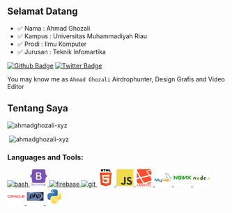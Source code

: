 ## Selamat Datang
- ✅ Nama      : Ahmad Ghozali
- ✅ Kampus    : Universitas Muhammadiyah Riau
- ✅ Prodi     : Ilmu Komputer
- ✅ Jurusan   : Teknik Infomartika


[![Github Badge](https://img.shields.io/badge/AhmadGhozali-grey?style=flat&logo=github&logoColor=white&link=https://github.com/ahmadghozali-xyz/)](https://www.github.com/ahmadghozali-xyz/)    [![Twitter Badge](https://img.shields.io/badge/-ahmadghozaliXD-00acee?style=flat&logo=twitter&logoColor=white&link=https://twitter.com/ahmadghozaliXD/)](https://www.twitter.com/ahmadghozaliXD/) <p align='left'>You may know me as `Ahmad Ghozali`   Airdrophunter, Design Grafis and Video Editor   </p>

## Tentang Saya
<p align="left"> <img src="https://komarev.com/ghpvc/?username=ahmadghozali-xyz&label=Profile%20views&color=0e75b6&style=flat" alt="ahmadghozali-xyz" /> </p>
<p>&nbsp;<img align="center" src="https://github-readme-stats.vercel.app/api?username=ahmadghozali-xyz&theme=github_darkshow_icons=true&locale=en" alt="ahmadghozali-xyz" /></p>

<h3 align="left">Languages and Tools:</h3>

<p align="left"> <a href="https://www.gnu.org/software/bash/" target="_blank" rel="noreferrer"> <img src="https://www.vectorlogo.zone/logos/gnu_bash/gnu_bash-icon.svg" alt="bash" width="40" height="40"/> </a> <a href="https://getbootstrap.com" target="_blank" rel="noreferrer"> <img src="https://raw.githubusercontent.com/devicons/devicon/master/icons/bootstrap/bootstrap-plain-wordmark.svg" alt="bootstrap" width="40" height="40"/> </a> <a href="https://firebase.google.com/" target="_blank" rel="noreferrer"> <img src="https://www.vectorlogo.zone/logos/firebase/firebase-icon.svg" alt="firebase" width="40" height="40"/> </a> <a href="https://git-scm.com/" target="_blank" rel="noreferrer"> <img src="https://www.vectorlogo.zone/logos/git-scm/git-scm-icon.svg" alt="git" width="40" height="40"/> </a> <a href="https://www.w3.org/html/" target="_blank" rel="noreferrer"> <img src="https://raw.githubusercontent.com/devicons/devicon/master/icons/html5/html5-original-wordmark.svg" alt="html5" width="40" height="40"/> </a> <a href="https://developer.mozilla.org/en-US/docs/Web/JavaScript" target="_blank" rel="noreferrer"> <img src="https://raw.githubusercontent.com/devicons/devicon/master/icons/javascript/javascript-original.svg" alt="javascript" width="40" height="40"/> </a> <a href="https://laravel.com/" target="_blank" rel="noreferrer"> <img src="https://raw.githubusercontent.com/devicons/devicon/master/icons/laravel/laravel-plain-wordmark.svg" alt="laravel" width="40" height="40"/> </a> <a href="https://www.mysql.com/" target="_blank" rel="noreferrer"> <img src="https://raw.githubusercontent.com/devicons/devicon/master/icons/mysql/mysql-original-wordmark.svg" alt="mysql" width="40" height="40"/> </a> <a href="https://www.nginx.com" target="_blank" rel="noreferrer"> <img src="https://raw.githubusercontent.com/devicons/devicon/master/icons/nginx/nginx-original.svg" alt="nginx" width="40" height="40"/> </a> <a href="https://nodejs.org" target="_blank" rel="noreferrer"> <img src="https://raw.githubusercontent.com/devicons/devicon/master/icons/nodejs/nodejs-original-wordmark.svg" alt="nodejs" width="40" height="40"/> </a> <a href="https://www.oracle.com/" target="_blank" rel="noreferrer"> <img src="https://raw.githubusercontent.com/devicons/devicon/master/icons/oracle/oracle-original.svg" alt="oracle" width="40" height="40"/> </a> <a href="https://www.php.net" target="_blank" rel="noreferrer"> <img src="https://raw.githubusercontent.com/devicons/devicon/master/icons/php/php-original.svg" alt="php" width="40" height="40"/> </a> <a href="https://www.python.org" target="_blank" rel="noreferrer"> <img src="https://raw.githubusercontent.com/devicons/devicon/master/icons/python/python-original.svg" alt="python" width="40" height="40"/> </a> </p>
